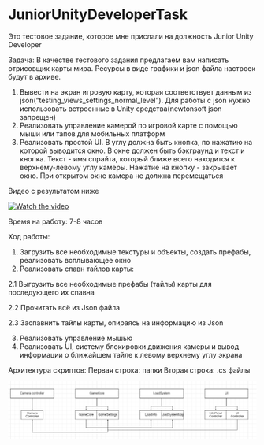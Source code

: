 # JuniorUnityDeveloperTask
Это тестовое задание, которое мне прислали на должность Junior Unity Developer

Задача:
В качестве тестового задания предлагаем вам написать отрисовщик карты мира. Ресурсы в виде графики и json файла настроек будут в архиве.

1. Вывести на экран игровую карту, которая соответствует данным из json(“testing_views_settings_normal_level”). Для работы с json нужно использовать встроенные в Unity средства(newtonsoft json запрещен)
2. Реализовать управление камерой по игровой карте с помощью мыши или тапов для мобильных платформ
3. Реализовать простой UI. В углу должна быть кнопка, по нажатию на которой выводится окно. В окне должен быть бэкграунд и текст и кнопка. Текст - имя спрайта, который ближе всего находится к верхнему-левому углу камеры. Нажатие на кнопку - закрывает окно. При открытом окне камера не должна перемещаться



Видео с результатом ниже

[![Watch the video](https://img.youtube.com/vi/qK9zxRXgVYo/maxresdefault.jpg)](https://www.youtube.com/watch?v=qK9zxRXgVYo)

Время на работу: 7-8 часов

Ход работы:
1. Загрузить все необходимые текстуры и объекты, создать префабы, реализовать всплывающее окно
2. Реализовать спавн тайлов карты:

2.1 Выгрузить все необходимые префабы (тайлы) карты для последующего их спавна

2.2 Прочитать всё из Json файла

2.3 Заспавнить тайлы карты, опираясь на информацию из Json

3. Реализовать управление мышью
4. Реализовать UI, систему блокировки движения камеры и вывод информации о ближайшем тайле к левому верхнему углу экрана

Архитектура скриптов:
Первая строка: папки
Вторая строка: .cs файлы

![Image alt](https://github.com/ArlenMor/JuniorUnityDeveloperTask/raw/main/JuniorImage.PNG)
